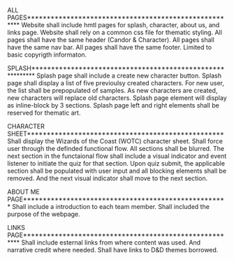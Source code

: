 ALL PAGES******************************************************
Website shall include hmtl pages for splash, character, about us, and links page.
Website shall rely on a common css file for thematic styling.
All pages shall have the same header (Candor & Character).
All pages shall have the same nav bar.
All pages shall have the same footer. Limited to basic copyrigth informaton.

SPLASH**********************************************************
Splash page shall include a create new character button.
Splash page shall display a list of five previoulsy created characters.
For new user, the list shall be prepopulated of samples.
As new characters are created, new characters will replace old characters.
Splash page element will display as inline-block by 3 sections.
Splash page left and right elements shall be reserved for thematic art.

CHARACTER SHEET**************************************************
Shall display the Wizards of the Coast (WOTC) character sheet.
Shall force user through the definded functional flow.
All sections shall be blurred.
The next section in the functaional flow shall include a visual indicator and event listener to initiate the quiz for that section.
Upon quiz submit, the applicable section shall be populated with user input and all blocking elements shall be removed. And the next visual indicator shall move to the next section.

ABOUT ME PAGE****************************************************
Shall include a introduction to each team member. 
Shall included the purpose of the webpage.

LINKS PAGE******************************************************* Shall include esternal links from where content was used. And narrative credit where needed. Shall have links to D&D themes borrowed. 